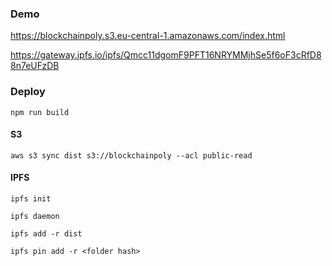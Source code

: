 ### Demo

https://blockchainpoly.s3.eu-central-1.amazonaws.com/index.html

https://gateway.ipfs.io/ipfs/Qmcc11dgomF9PFT16NRYMMjhSe5f6oF3cRfD88n7eUFzDB

### Deploy

`npm run build`

#### S3

`aws s3 sync dist s3://blockchainpoly --acl public-read`

#### IPFS

`ipfs init`

`ipfs daemon`

`ipfs add -r dist`

`ipfs pin add -r <folder hash>`
